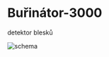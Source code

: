 # Buřinátor-3000
detektor blesků

![schema](https://github.com/user-attachments/assets/3ab90f9f-7b34-455d-8b75-878d13ba2e72)

